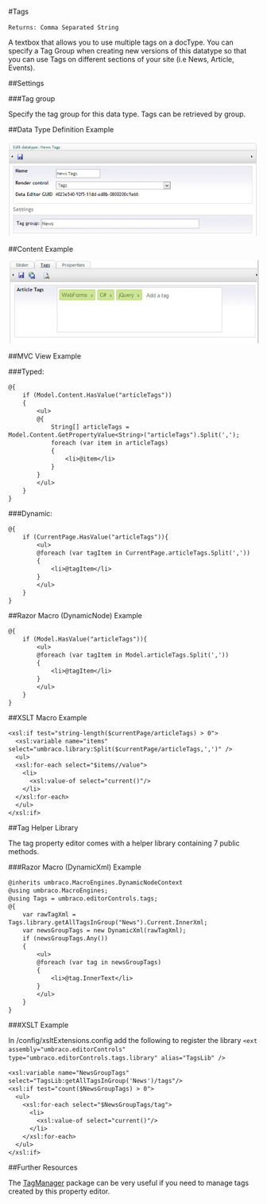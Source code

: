 #Tags

`Returns: Comma Separated String`

A textbox that allows you to use multiple tags on a docType. You can specify a Tag Group when creating new versions of this datatype so that you can use Tags on different sections of your site (i.e News, Article, Events).

##Settings

###Tag group

Specify the tag group for this data type. Tags can be retrieved by group.

##Data Type Definition Example

![Tags Data Type Definition](images/Tags-DataType.jpg?raw=true)

##Content Example 

![Related Links Content](images/Tags-Content.jpg?raw=true)

##MVC View Example

###Typed:

    @{
        if (Model.Content.HasValue("articleTags"))
        {
            <ul>
            @{ 
                String[] articleTags = Model.Content.GetPropertyValue<String>("articleTags").Split(','); 
                foreach (var item in articleTags)
                {                   
                    <li>@item</li>    
                } 
            }
            </ul>              
        }   
    }

###Dynamic: 

    @{
        if (CurrentPage.HasValue("articleTags")){
            <ul>
            @foreach (var tagItem in CurrentPage.articleTags.Split(','))
            {
                <li>@tagItem</li>
            }
            </ul>
        }   
    }     

##Razor Macro (DynamicNode) Example

	@{
	    if (Model.HasValue("articleTags")){
	        <ul>
	        @foreach (var tagItem in Model.articleTags.Split(','))
	        {
	            <li>@tagItem</li>
	        }
	        </ul>
	    } 
	}


##XSLT Macro Example

	<xsl:if test="string-length($currentPage/articleTags) > 0">  
	  <xsl:variable name="items" select="umbraco.library:Split($currentPage/articleTags,',')" />  
	  <ul>  
	  <xsl:for-each select="$items//value">
	    <li>
	      <xsl:value-of select="current()"/>
	    </li>
	  </xsl:for-each>
	  </ul>    
	</xsl:if>

##Tag Helper Library

The tag property editor comes with a helper library containing 7 public methods.

###Razor Macro (DynamicXml) Example

	@inherits umbraco.MacroEngines.DynamicNodeContext
	@using umbraco.MacroEngines;
	@using Tags = umbraco.editorControls.tags;
	@{
	    var rawTagXml = Tags.library.getAllTagsInGroup("News").Current.InnerXml;
	    var newsGroupTags = new DynamicXml(rawTagXml);
	    if (newsGroupTags.Any())
	    {
	        <ul>
	        @foreach (var tag in newsGroupTags)
	        {
	            <li>@tag.InnerText</li>
	        }
	        </ul>
	    }      
	}

###XSLT Example

In /config/xsltExtensions.config add the following to register the library
`<ext assembly="umbraco.editorControls" type="umbraco.editorControls.tags.library" alias="TagsLib" />`

	<xsl:variable name="NewsGroupTags" select="TagsLib:getAllTagsInGroup('News')/tags"/>
	<xsl:if test="count($NewsGroupTags) > 0">  	
	  <ul>  
	    <xsl:for-each select="$NewsGroupTags/tag">
	      <li>
	        <xsl:value-of select="current()"/>
	      </li>
	    </xsl:for-each>
	  </ul>    
	</xsl:if>

##Further Resources

The [TagManager](http://our.umbraco.org/projects/developer-tools/tagmanager "TagManager Package") package can be very useful if you need to manage tags created by this property editor.

